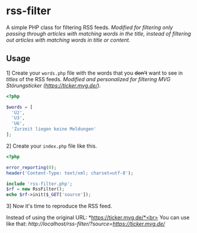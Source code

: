# rss-filter

A simple PHP class for filtering RSS feeds. *Modified for filtering only passing through articles with matching words in the title, instead of filtering out articles with matching words in title or content.* 

## Usage

1] Create your `words.php` file with the words that you ~~don't~~ want to see in *titles* of the RSS feeds. *Modified and personalized for filtering MVG Störungsticker (https://ticker.mvg.de/).*

```php
<?php

$words = [
  'U2',
  'U3',
  'U6',
  'Zurzeit liegen keine Meldungen'
];
```

2] Create your `index.php` file like this.

```php
<?php

error_reporting(0);
header('Content-Type: text/xml; charset=utf-8');

include 'rss-filter.php';
$rf = new RssFilter();
echo $rf->init($_GET['source']);
```

3] Now it's time to reproduce the RSS feed.

Instead of using the original URL: *https://ticker.mvg.de/*<br>
You can use like that: *http://localhost/rss-filter/?source=https://ticker.mvg.de/*
